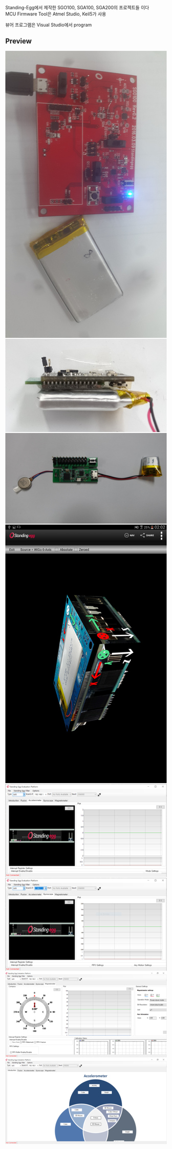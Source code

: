 Standing-Egg에서 제작한 SGO100, SGA100, SGA200의 프로젝트들 이다<br>
MCU Firmware Tool은 Atmel Studio, Keil5가 사용<br>

뷰어 프로그램은 Visual Studio에서 program <br>

## Preview
![ScreenShot](./screenshot/20160325_150759.jpg)
![ScreenShot](./screenshot/4pin_다운로드모드_pin상세.jpg)
![ScreenShot](./screenshot/DSC00307.jpg)
![ScreenShot](./screenshot/android_demo.png)
![ScreenShot](./screenshot/evk_acc.PNG)
![ScreenShot](./screenshot/evk_gyro.PNG)
![ScreenShot](./screenshot/evk_mag.PNG)
![ScreenShot](./screenshot/evk_introduction.PNG)
